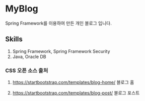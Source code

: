 # MyBlog
Spring Framework를 이용하여 만든 개인 블로그 입니다. 

## Skills 
1. Spring Framework, Spring Framework Security
2. Java, Oracle DB 


### CSS 오픈 소스 출처
1) https://startbootstrap.com/templates/blog-home/   블로그 홈

2) https://startbootstrap.com/templates/blog-post/   블로그 포스트  


